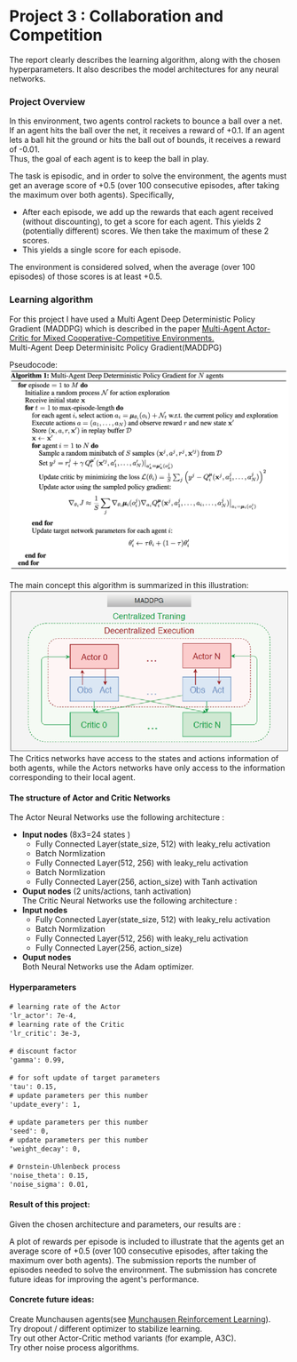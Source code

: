 # Project 3 : Collaboration and Competition
The report clearly describes the learning algorithm, along with the chosen hyperparameters. It also describes the model architectures for any neural networks.
### Project Overview
In this environment, two agents control rackets to bounce a ball over a net. If an agent hits the ball over the net, it receives a reward of +0.1. If an agent lets a ball hit the ground or hits the ball out of bounds, it receives a reward of -0.01.<br> 
Thus, the goal of each agent is to keep the ball in play.

The task is episodic, and in order to solve the environment, the agents must get an average score of +0.5 (over 100 consecutive episodes, after taking the maximum over both agents). Specifically,

  * After each episode, we add up the rewards that each agent received (without discounting), to get a score for each agent. This yields 2 (potentially different) scores. We then take the maximum of these 2 scores.
  * This yields a single score for each episode.

The environment is considered solved, when the average (over 100 episodes) of those scores is at least +0.5.<br>

### Learning algorithm
For this project I have used a  Multi Agent Deep Deterministic Policy Gradient (MADDPG) which is described in the paper [Multi-Agent Actor-Critic for Mixed Cooperative-Competitive Environments.](https://arxiv.org/abs/1706.02275)<br>
Multi-Agent Deep Determinisitc Policy Gradient(MADDPG)<br>

Pseudocode:<br>
![Pseudo](/Images/maddpg-algo.png)

The main concept this algorithm is summarized in this illustration:
![Main concept](/Images/Multi-Agent-DDPG-Actor.png)
<br>The Critics networks have access to the states and actions information of both agents, while the Actors networks have only access to the information corresponding to their local agent.<br>
#### The structure of Actor and Critic Networks
The Actor Neural Networks use the following architecture :
  * **Input nodes** (8x3=24 states ) 
     * Fully Connected Layer(state_size, 512) with leaky_relu activation
     * Batch Normlization
     * Fully Connected Layer(512, 256) with leaky_relu activation
     * Batch Normlization
     * Fully Connected Layer(256, action_size) with Tanh activation
  * **Ouput nodes** (2 units/actions, tanh activation)<br>
The Critic Neural Networks use the following architecture :
  * **Input nodes**
     * Fully Connected Layer(state_size, 512) with leaky_relu activation
     * Batch Normlization
     * Fully Connected Layer(512, 256) with leaky_relu activation
     * Fully Connected Layer(256, action_size)
  * **Ouput nodes** <br>
Both Neural Networks use the Adam optimizer. 
#### Hyperparameters
    # learning rate of the Actor
    'lr_actor': 7e-4,    
    # learning rate of the Critic
    'lr_critic': 3e-3,                  
    
    # discount factor
    'gamma': 0.99,                      
    
    # for soft update of target parameters
    'tau': 0.15, 
    # update parameters per this number
    'update_every': 1,                  
    
    # update parameters per this number
    'seed': 0,  
    # update parameters per this number
    'weight_decay': 0,                  
    
    # Ornstein-Uhlenbeck process
    'noise_theta': 0.15,                
    'noise_sigma': 0.01,                
#### Result of this project:  
Given the chosen architecture and parameters, our results are :

A plot of rewards per episode is included to illustrate that the agents get an average score of +0.5 (over 100 consecutive episodes, after taking the maximum over both agents).
The submission reports the number of episodes needed to solve the environment.
The submission has concrete future ideas for improving the agent's performance.

#### Concrete future ideas:
Create Munchausen agents(see [Munchausen Reinforcement Learning](https://arxiv.org/abs/2007.14430)).<br>
Try dropout / different optimizer to stabilize learning.<br>
Try out other Actor-Critic method variants (for example, A3C).<br>
Try other noise process algorithms.<br>
